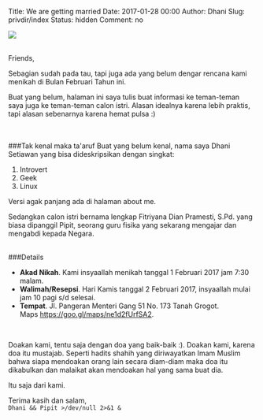 Title: We are getting married
Date: 2017-01-28 00:00
Author: Dhani
Slug: privdir/index
Status: hidden
Comment: no

<div class="fimg"><img src="//devnull.web.id/images/keepcalm.png"></div>

<br />

Friends,

Sebagian sudah pada tau, tapi juga ada yang belum dengar rencana kami menikah di Bulan Februari Tahun ini.

Buat yang belum, halaman ini saya tulis buat informasi ke teman-teman saya juga ke teman-teman calon istri. 
Alasan idealnya karena lebih praktis, tapi alasan sebenarnya karena hemat pulsa :)

<br /><br />
###Tak kenal maka ta'aruf
Buat yang belum kenal, nama saya Dhani Setiawan yang bisa dideskripsikan dengan singkat:

1. Introvert
2. Geek
3. Linux

Versi agak panjang ada di halaman about me.

Sedangkan calon istri bernama lengkap Fitriyana Dian Pramesti, S.Pd. yang biasa dipanggil Pipit, seorang guru fisika yang sekarang mengajar 
dan mengabdi kepada Negara.

<br />
###Details

- **Akad Nikah**. Kami insyaallah menikah tanggal 1 Februari 2017 jam 7:30 malam.
- **Walimah/Resepsi**. Hari Kamis tanggal 2 Februari 2017, insyaallah mulai jam 10 pagi s/d selesai.
- **Tempat**. Jl. Pangeran Menteri Gang 51 No. 173 Tanah Grogot.  
Maps <https://goo.gl/maps/ne1d2fUrfSA2>.

<br />

Doakan kami, tentu saja dengan doa yang baik-baik :). Doakan kami, karena doa itu mustajab. Seperti hadits shahih yang diriwayatkan Imam Muslim 
bahwa siapa mendoakan orang lain secara diam-diam maka doa itu dikabulkan dan malaikat akan mendoakan hal yang sama buat dia.

Itu saja dari kami.

Terima kasih dan salam,  
``Dhani && Pipit >/dev/null 2>&1 &``
